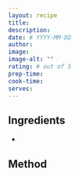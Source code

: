 ```yaml
---
layout: recipe
title:
description:
date: # YYYY-MM-DD
author:
image: 
image-alt: ""
rating: # out of 5
prep-time:
cook-time:
serves:
---
```


## Ingredients
-

## Method
